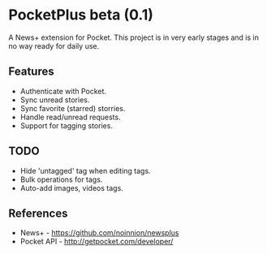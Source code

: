 PocketPlus beta (0.1)
=====================

A News+ extension for Pocket.
This project is in very early stages and is in no way ready for daily use.


Features
-------------------------------
* Authenticate with Pocket.
* Sync unread stories.
* Sync favorite (starred) storries.
* Handle read/unread requests.
* Support for tagging stories. 

TODO
-------------------------------
* Hide 'untagged' tag when editing tags.
* Bulk operations for tags.
* Auto-add images, videos tags.

References
-------------------------------
* News+ - https://github.com/noinnion/newsplus
* Pocket API - http://getpocket.com/developer/
